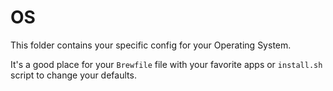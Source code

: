 # OS

This folder contains your specific config for your Operating System.

It's a good place for your ```Brewfile``` file with your favorite apps or ```install.sh``` script to change your defaults.
